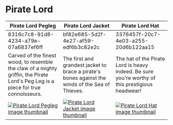 # Pirate Lord

| Pirate Lord Pegleg | Pirate Lord Jacket | Pirate Lord Hat |
| ------------------ | ------------------ | --------------- |
| 8316c7c8-91d8-4234-a79e-07a6837ef6ff | bf82e685-5d2f-4e27-af59-edf6b3c82e2c | 3376457f-20c7-4e03-a255-20d6b122aa15 |
| Carved of the finest wood, to resemble the claw of a mighty griffin, the Pirate Lord's Peg Leg is a piece for true connoisseurs. | The first and grandest jacket to brace a pirate's bones against the winds of the Sea of Thieves. | The hat of the Pirate Lord is heavy indeed. Be sure you're worthy of this prestigious headwear! |
| [![Pirate Lord Pegleg image thumbnail](https://seaofthieves.wiki.gg/images/2/2b/Pirate_Lord_Pegleg.png)](https://seaofthieves.wiki.gg/wiki/Pirate_Lord_Pegleg) | [![Pirate Lord Jacket image thumbnail](https://seaofthieves.wiki.gg/images/c/c7/Pirate_Lord_Jacket.png)](https://seaofthieves.wiki.gg/wiki/Pirate_Lord_Jacket) | [![Pirate Lord Hat image thumbnail](https://seaofthieves.wiki.gg/images/f/fe/Pirate_Lord_Hat.png)](https://seaofthieves.wiki.gg/wiki/Pirate_Lord_Hat) |

